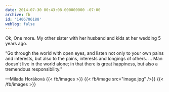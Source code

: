 ```yaml
---
date: 2014-07-30 00:43:08.000000000 -07:00
archive: fb
id: '1406706188'
weblog: false
---
```


Ok, One more. My other sister with her husband and kids at her wedding 5 years ago.

“Go through the world with open eyes, and listen not only to your own pains and interests, but also to the pains, interests and longings of others. … Man doesn't live in the world alone; in that there is great happiness, but also a tremendous responsibility."

—Milada Horáková
{{< fb/images >}}
{{< fb/image src="image.jpg" />}}
{{< /fb/images >}}
